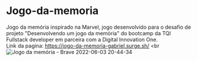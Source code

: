 # Jogo-da-memoria

Jogo da memória inspirado na Marvel, jogo desenvolvido para o desafio de projeto "Desenvolvendo um jogo da memória" do bootcamp da TQI Fullstack developer em parceira com a Digital Innovation One. 
<br/>
Link da pagina: https://jogo-da-memoria-gabriel.surge.sh/
<br![Jogo da memória - Brave 2022-06-03 20-44-34](https://user-images.githubusercontent.com/96514967/171972011-60c318a8-e5a5-4481-8f16-456d3ac6895d.gif)
>

